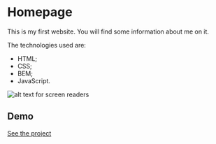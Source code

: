 # Homepage

This is my first website. You will find some information about me on it.

 The technologies used are:
 - HTML;
 - CSS;
 - BEM;
 - JavaScript.

![alt text for screen readers]([https://1drv.ms/i/s!Ak_UwGMEz97k00-sQ0GSh6kr7na9?e=xSkg8I](https://1drv.ms/i/s!Ak_UwGMEz97k03xOpGJ0wnaD2Mfx?e=tBAMaF))

## Demo
[See the project]( https://nikolakalinowska.github.io/Homepage/)

